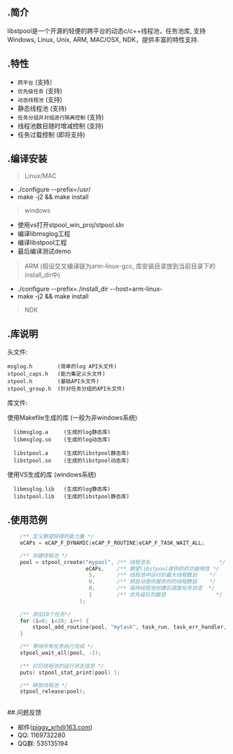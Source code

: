 .简介
----
libstpool是一个开源的轻便的跨平台的动态c/c++线程池，任务池库, 支持Windows, Linux, Unix, ARM, MAC/OSX, NDK，提供丰富的特性支持.
			    

.特性
-----
* `跨平台`                      (支持）
* `优先级任务`                  (支持)
* `动态线程池`                  (支持)
* 静态线程池                    (支持)
* `任务分组并对组进行隔离控制`  (支持)
* 线程池数目随时增减控制        (支持)
* 任务过载控制                  (即将支持)

.编译安装
----
>Linux/MAC
  * ./configure --prefix=/usr/
  * make -j2 && make install

>windows
  * 使用vs打开stpool_win_proj/stpool.sln
  * 编译libmsglog工程
  * 编译libstpool工程
  * 最后编译测试demo

>ARM 
  (假设交叉编译链为arm-linux-gcc, 库安装目录放到当前目录下的install_dir中)
  * ./configure --prefix=./install_dir --host=arm-linux-
  * make -j2 && make install

>NDK
 
.库说明
----
头文件: 
	
	msglog.h        (简单的log API头文件)
	stpool_caps.h   (能力集定义头文件)
	stpool.h        (基础API头文件)
	stpool_group.h  (针对任务分组的API头文件)

库文件:

  使用Makefile生成的库 (一般为非windows系统)

	  libmsglog.a     (生成的log静态库)
	  libmsglog.so    (生成的log动态库)

	  libstpool.a     (生成的libstpool静态库)
	  libstpool.so    (生成的libstpool动态库)

  使用VS生成的库 (windows系统)

	  libmsglog.lib   (生成的log静态库)
	  libstpool.lib   (生成的libstpool静态库)
	
.使用范例
-----
```c++
    /** 定义期望获得的能力集 */
    eCAPs = eCAP_F_DYNAMIC|eCAP_F_ROUTINE|eCAP_F_TASK_WAIT_ALL;

	/** 创建线程池 */
	pool = stpool_create("mypool", /** 线程池名                      */
						 eCAPs,    /** 期望libstpool提供的的功能特性 */
	                      5,	   /** 线程池中运行的最大线程数目    */
				          0,	   /** 预启动提供服务的的线程数目    */
				          0,	   /** 保持线程池创建后调度任务状态  */
				          1		   /** 优先级队列数目                */
					   );
	
	/** 添加10个任务*/
	for (i=0; i<10; i++) {
		stpool_add_routine(pool, "mytask", task_run, task_err_handler, NULL, NULL);
	}

	/** 等待所有任务执行完成 */
	stpool_wait_all(pool, -1);
	
	/** 打印线程池的运行状态信息 */
	puts( stpool_stat_print(pool) );

	/** 释放线程池 */
	stpool_release(pool);
	
```
##.问题反馈
* 邮件(piggy_xrh@163.com)
* QQ: 1169732280
* QQ群: 535135194
		
					
